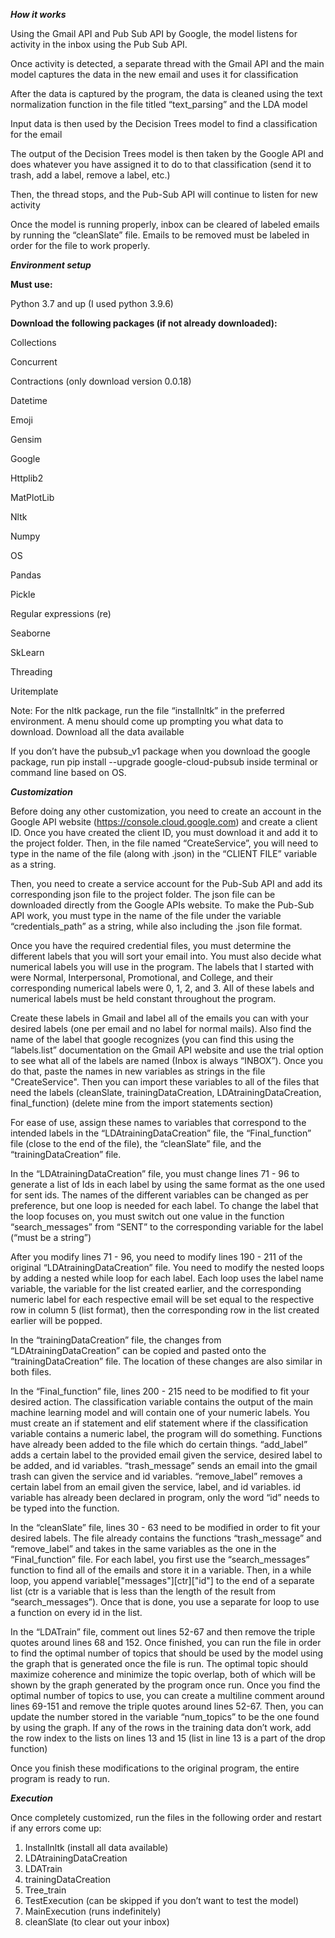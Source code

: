 ***How it works***

Using the Gmail API and Pub Sub API by Google, the model listens for activity in the inbox using the Pub Sub API. 

Once activity is detected, a separate thread with the Gmail API and the main model captures the data in the new email and uses it for classification

After the data is captured by the program, the data is cleaned using the text normalization function in the file titled “text_parsing” and the LDA model

Input data is then used by the Decision Trees model to find a classification for the email

The output of the Decision Trees model is then taken by the Google API and does whatever you have assigned it to do to that classification (send it to trash, add a label, remove a label, etc.)

Then, the thread stops, and the Pub-Sub API will continue to listen for new activity

Once the model is running properly, inbox can be cleared of labeled emails by running the “cleanSlate” file. Emails to be removed must be labeled in order for the file to work properly.

***Environment setup***

**Must use:**

Python 3.7 and up (I used python 3.9.6)

**Download the following packages (if not already downloaded):**

Collections

Concurrent

Contractions (only download version 0.0.18)

Datetime

Emoji

Gensim

Google

Httplib2

MatPlotLib

Nltk

Numpy

OS

Pandas

Pickle

Regular expressions (re)

Seaborne

SkLearn

Threading

Uritemplate

Note: For the nltk package, run the file “installnltk” in the preferred environment. A menu should come up prompting you what data to download. Download all the data available

If you don’t have the pubsub_v1 package when you download the google package, run pip install --upgrade google-cloud-pubsub inside terminal or command line based on OS.

***Customization***

Before doing any other customization, you need to create an account in the Google API website (https://console.cloud.google.com) and create a client ID. Once you have created the client ID, you must download it and add it to the project folder. Then, in the file named “CreateService”, you will need to type in the name of the file (along with .json) in the “CLIENT FILE” variable as a string.

Then, you need to create a service account for the Pub-Sub API and add its corresponding json file to the project folder. The json file can be downloaded directly from the Google APIs website. To make the Pub-Sub API work, you must type in the name of the file under the variable “credentials_path” as a string, while also including the .json file format. 

Once you have the required credential files, you must determine the different labels that you will sort your email into. You must also decide what numerical labels you will use in the program. The labels that I started with were Normal, Interpersonal, Promotional, and College, and their corresponding numerical labels were 0, 1, 2, and 3. All of these labels and numerical labels must be held constant throughout the program.

Create these labels in Gmail and label all of the emails you can with your desired labels (one per email and no label for normal mails). Also find the name of the label that google recognizes (you can find this using the “labels.list” documentation on the Gmail API website and use the trial option to see what all of the labels are named (Inbox is always “INBOX”). Once you do that, paste the names in new variables as strings in the file "CreateService". Then you can import these variables to all of the files that need the labels (cleanSlate, trainingDataCreation, LDAtrainingDataCreation, final_function) (delete mine from the import statements section)

For ease of use, assign these names to variables that correspond to the intended labels in the “LDAtrainingDataCreation” file, the “Final_function” file (close to the end of the file), the “cleanSlate” file, and the “trainingDataCreation” file.

In the “LDAtrainingDataCreation” file, you must change lines 71 - 96 to generate a list of Ids in each label by using the same format as the one used for sent ids. The names of the different variables can be changed as per preference, but one loop is needed for each label. To change the label that the loop focuses on, you must switch out one value in the function “search_messages” from “SENT” to the corresponding variable for the label (“must be a string”)

After you modify lines 71 - 96, you need to modify lines 190 - 211 of the original “LDAtrainingDataCreation” file. You need to modify the nested loops by adding a nested while loop for each label. Each loop uses the label name variable, the variable for the list created earlier, and the corresponding numeric label for each respective email will be set equal to the respective row in column 5 (list format), then the corresponding row in the list created earlier will be popped. 

In the “trainingDataCreation” file, the changes from “LDAtrainingDataCreation” can be copied and pasted onto the “trainingDataCreation” file. The location of these changes are also similar in both files.

In the “Final_function” file, lines 200 - 215 need to be modified to fit your desired action. The classification variable contains the output of the main machine learning model and will contain one of your numeric labels. You must create an if statement and elif statement where if the classification variable contains a numeric label, the program will do something. Functions have already been added to the file which do certain things. “add_label” adds a certain label to the provided email given the service, desired label to be added, and id variables. “trash_message” sends an email into the gmail trash can given the service and id variables. “remove_label” removes a certain label from an email given the service, label, and id variables. id variable has already been declared in program, only the word “id” needs to be typed into the function. 

In the “cleanSlate” file, lines 30 - 63 need to be modified in order to fit your desired labels. The file already contains the functions “trash_message” and “remove_label” and takes in the same variables as the one in the “Final_function” file. For each label, you first use the “search_messages” function to find all of the emails and store it in a variable. Then, in a while loop, you append variable["messages"][ctr]["id"] to the end of a separate list (ctr is a variable that is less than the length of the result from “search_messages”). Once that is done, you use a separate for loop to use a function on every id in the list.

In the “LDATrain” file, comment out lines 52-67 and then remove the triple quotes around lines 68 and 152. Once finished, you can run the file in order to find the optimal number of topics that should be used by the model using the graph that is generated once the file is run. The optimal topic should maximize coherence and minimize the topic overlap, both of which will be shown by the graph generated by the program once run. Once you find the optimal number of topics to use, you can create a multiline comment around lines 69-151 and remove the triple quotes around lines 52-67. Then, you can update the number stored in the variable “num_topics” to be the one found by using the graph. If any of the rows in the training data don’t work, add the row index to the lists on lines 13 and 15 (list in line 13 is a part of the drop function) 

Once you finish these modifications to the original program, the entire program is ready to run.

***Execution***

Once completely customized, run the files in the following order and restart if any errors come up:

1. Installnltk (install all data available)
2. LDAtrainingDataCreation
3. LDATrain
4. trainingDataCreation
5. Tree_train
6. TestExecution (can be skipped if you don’t want to test the model)
7. MainExecution (runs indefinitely)
8. cleanSlate (to clear out your inbox)
